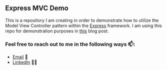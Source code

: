 ## Express MVC Demo
This is a repository I am creating in order to demonstrate how to utilize the Model View Controller pattern within the [Express](https://expressjs.com/) framework.  I am using this repo for demonstration purposes in [this](https://ryan-m-schleck.medium.com/mvc-patterns-in-express-c7efa25a7c86) blog post.

### Feel free to reach out to me in the following ways 📫:
* [Email](mailto:Ryan.M.Schleck@gmail.com) 📧
* [LinkedIn](https://www.linkedin.com/in/ryan-schleck/) 🧑‍💼